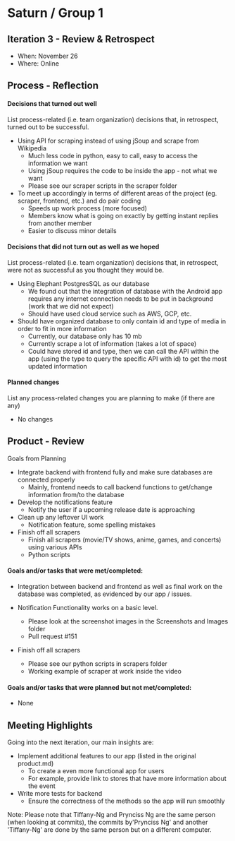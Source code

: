 # Saturn / Group 1

## Iteration 3 - Review & Retrospect

 * When: November 26 
 * Where: Online

## Process - Reflection

#### Decisions that turned out well

List process-related (i.e. team organization) decisions that, in retrospect, turned out to be successful.
 
 * Using API for scraping instead of using jSoup and scrape from Wikipedia
   * Much less code in python, easy to call, easy to access the information we want
   * Using jSoup requires the code to be inside the app - not what we want
   * Please see our scraper scripts in the scraper folder
 * To meet up accordingly in terms of different areas of the project (eg. scraper, frontend, etc.) and do pair coding
   * Speeds up work process (more focused)
   * Members know what is going on exactly by getting instant replies from another member
   * Easier to discuss minor details

#### Decisions that did not turn out as well as we hoped

List process-related (i.e. team organization) decisions that, in retrospect, were not as successful as you thought they would be.
 
 * Using Elephant PostgresSQL as our database
   * We found out that the integration of database with the Android app requires any internet connection needs to be put in background (work that we did not expect)
   * Should have used cloud service such as AWS, GCP, etc.
 * Should have organized database to only contain id and type of media in order to fit in more information
   * Currently, our database only has 10 mb
   * Currently scrape a lot of information (takes a lot of space)
   * Could have stored id and type, then we can call the API within the app (using the type to query the specific API with id) to get the most updated information
   


#### Planned changes

List any process-related changes you are planning to make (if there are any)
 
 * No changes


## Product - Review

Goals from Planning

 * Integrate backend with frontend fully and make sure databases are connected properly
   * Mainly, frontend needs to call backend functions to get/change information from/to the database
 * Develop the notifications feature
   * Notify the user if a upcoming release date is approaching
 * Clean up any leftover UI work
   * Notification feature, some spelling mistakes
 * Finish off all scrapers
   * Finish all scrapers (movie/TV shows, anime, games, and concerts) using various APIs
   * Python scripts


#### Goals and/or tasks that were met/completed:

 * Integration between backend and frontend as well as final work on the database was completed, as evidenced by our app / issues.

 * Notification Functionality works on a basic level.
   * Please look at the screenshot images in the Screenshots and Images folder
   * Pull request #151

 * Finish off all scrapers
   * Please see our python scripts in scrapers folder
   * Working example of scraper at work inside the video
 

#### Goals and/or tasks that were planned but not met/completed:

 * None

## Meeting Highlights

Going into the next iteration, our main insights are:
 
 * Implement additional features to our app (listed in the original product.md)
   * To create a even more functional app for users
   * For example, provide link to stores that have more information about the event
 * Write more tests for backend
   * Ensure the correctness of the methods so the app will run smoothly


Note: Please note that Tiffany-Ng and Prynciss Ng are the same person (when looking at commits), the commits by'Prynciss Ng' and another 'Tiffany-Ng' are done by the same person but on a different computer.
